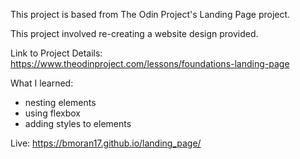 This project is based from The Odin Project's Landing Page project.

This project involved re-creating a website design provided.

Link to Project Details:
https://www.theodinproject.com/lessons/foundations-landing-page

What I learned:
- nesting elements 
- using flexbox
- adding styles to elements

Live: https://bmoran17.github.io/landing_page/